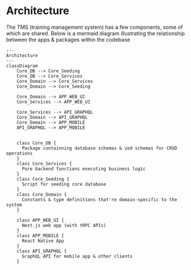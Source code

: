# Architecture

The TMS (training management system) has a few components, some of which are shared. Below is a mermaid diagram illustrating the relationship between the apps & packages within the codebase

```mermaid
---
Architecture
---
classDiagram
    Core_DB --> Core_Seeding
    Core_DB --> Core_Services
    Core_Domain --> Core_Services
    Core_Domain --> Core_Seeding
    
    Core_Domain --> APP_WEB_UI
    Core_Services --> APP_WEB_UI
    
    Core_Services --> API_GRAPHQL
    Core_Domain --> API_GRAPHQL
    Core_Domain --> APP_MOBILE
    API_GRAPHQL --> APP_MOBILE


    class Core_DB {
      Package containning database schemas & zod schemas for CRUD operations
    }
    class Core_Services {
      Pure backend functions executing business logic
    }
    class Core_Seeding {
      Script for seeding core database
    }
    class Core_Domain {
      Constants & type definitions that're domain-specific to the system
    }

    class APP_WEB_UI {
      Next.js web app (with tRPC APIs)
    }
    class APP_MOBILE {
      React Native App
    }
    class API_GRAPHQL {
      GraphQL API for mobile app & other clients
    }
```
